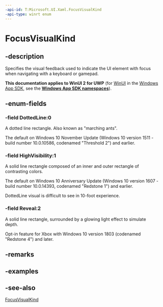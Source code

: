 ```yaml
---
-api-id: T:Microsoft.UI.Xaml.FocusVisualKind
-api-type: winrt enum
---
```


<!-- Enumeration syntax
public enum Windows.UI.Xaml.FocusVisualKind : int
-->

# FocusVisualKind

## -description

Specifies the visual feedback used to indicate the UI element with focus when navigating with a keyboard or gamepad.

**This documentation applies to WinUI 2 for UWP** (for [WinUI](/windows/apps/winui/winui3/) in the [Windows App SDK](/windows/apps/windows-app-sdk/), see the **[Windows App SDK namespaces](/windows/windows-app-sdk/api/winrt/)**).

## -enum-fields

### -field DottedLine:0

A dotted line rectangle. Also known as "marching ants". 

The default on Windows 10 November Update (Windows 10 version 1511 - build number 10.0.10586, codenamed "Threshold 2") and earlier.

### -field HighVisibility:1

A solid line rectangle composed of an inner and outer rectangle of contrasting colors.

The default on Windows 10 Anniversary Update (Windows 10 version 1607 - build number 10.0.14393, codenamed "Redstone 1") and earlier. 

DottedLine visual is difficult to see in 10-foot experience.

### -field Reveal:2

A solid line rectangle, surrounded by a glowing light effect to simulate depth. 

Opt-in feature for Xbox with Windows 10 version 1803 (codenamed "Redstone 4") and later.

## -remarks

## -examples

## -see-also

[FocusVisualKind](/uwp/api/windows.ui.xaml.application.FocusVisualKind)
